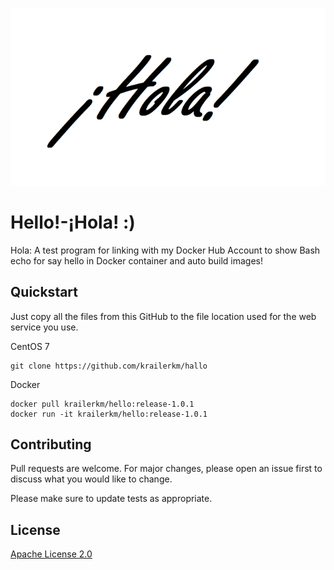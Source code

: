 ![](Images/hola_logo_os_sm.png)

# Hello!-¡Hola! :)
Hola: A test program for linking with my Docker Hub Account to show Bash echo for say hello in Docker container and auto build images!


## Quickstart
Just copy all the files from this GitHub to the file location used for the web service you use.

CentOS 7
```
git clone https://github.com/krailerkm/hallo
```

Docker
```
docker pull krailerkm/hello:release-1.0.1
docker run -it krailerkm/hello:release-1.0.1
```

## Contributing
Pull requests are welcome. For major changes, please open an issue first to discuss what you would like to change.

Please make sure to update tests as appropriate.

## License
[Apache License 2.0](http://www.apache.org/licenses/)
